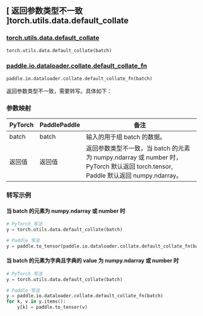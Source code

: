 ## [ 返回参数类型不一致 ]torch.utils.data.default_collate
### [torch.utils.data.default_collate](https://pytorch.org/docs/stable/data.html?highlight=default_collate#torch.utils.data.default_collate)

```python
torch.utils.data.default_collate(batch)
```

### [paddle.io.dataloader.collate.default_collate_fn]()

```python
paddle.io.dataloader.collate.default_collate_fn(batch)
```

返回参数类型不一致，需要转写。具体如下：
### 参数映射

| PyTorch       | PaddlePaddle | 备注                                                   |
| ------------- | ------------ | ------------------------------------------------------ |
| batch        | batch        | 输入的用于组 batch 的数据。                                    |
| 返回值        | 返回值        | 返回参数类型不一致，当 batch 的元素为 numpy.ndarray 或 number 时， PyTorch 默认返回 torch.tensor, Paddle 默认返回 numpy.ndarray。                                    |


### 转写示例
#### 当 batch 的元素为 numpy.ndarray 或 number 时
```python
# PyTorch 写法
y = torch.utils.data.default_collate(batch)

# Paddle 写法
y = paddle.to_tensor(paddle.io.dataloader.collate.default_collate_fn(batch))
```

#### 当 batch 的元素为字典且字典的 value 为 numpy.ndarray 或 number 时
```python
# PyTorch 写法
y = torch.utils.data.default_collate(batch)

# Paddle 写法
y = paddle.io.dataloader.collate.default_collate_fn(batch)
for k, v in y.items():
    y[k] = paddle.to_tensor(v)
```

